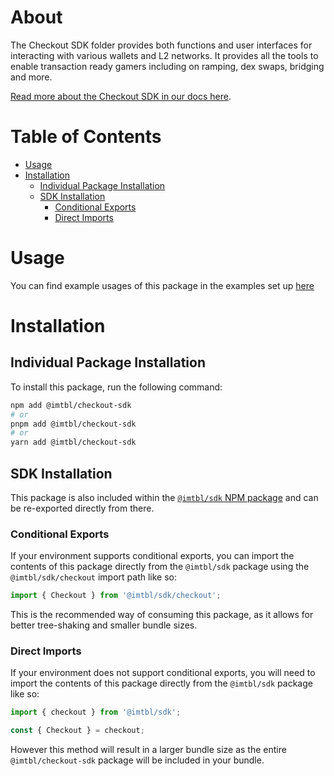 # About

The Checkout SDK folder provides both functions and user interfaces for interacting with various wallets and L2 networks. It provides all the tools to enable transaction ready gamers including on ramping, dex swaps, bridging and more.

[Read more about the Checkout SDK in our docs here](https://docs.immutable.com/products/zkevm/checkout/).

# Table of Contents

- [Usage](#usage)
- [Installation](#installation)
  - [Individual Package Installation](#individual-package-installation)
  - [SDK Installation](#sdk-installation)
    - [Conditional Exports](#conditional-exports)
    - [Direct Imports](#direct-imports)

# Usage

You can find example usages of this package in the examples set up [here](https://github.com/immutable/ts-immutable-sdk/tree/main/examples/checkout)

# Installation

## Individual Package Installation

To install this package, run the following command:

```sh
npm add @imtbl/checkout-sdk
# or
pnpm add @imtbl/checkout-sdk
# or
yarn add @imtbl/checkout-sdk
```

## SDK Installation

This package is also included within the [`@imtbl/sdk` NPM package](https://www.npmjs.com/package/@imtbl/sdk) and can be re-exported directly from there.

### Conditional Exports

If your environment supports conditional exports, you can import the contents of this package directly from the `@imtbl/sdk` package using the `@imtbl/sdk/checkout` import path like so:

```ts
import { Checkout } from '@imtbl/sdk/checkout';
```

This is the recommended way of consuming this package, as it allows for better tree-shaking and smaller bundle sizes.

### Direct Imports

If your environment does not support conditional exports, you will need to import the contents of this package directly from the `@imtbl/sdk` package like so:

```ts
import { checkout } from '@imtbl/sdk';

const { Checkout } = checkout;
```

However this method will result in a larger bundle size as the entire `@imtbl/checkout-sdk` package will be included in your bundle.
